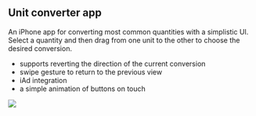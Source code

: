 ## Unit converter app

An iPhone app for converting most common quantities with a simplistic UI. Select a quantity and then drag from one unit to the other to choose the desired conversion.* supports reverting the direction of the current conversion* swipe gesture to return to the previous view* iAd integration* a simple animation of buttons on touch<img src=“http://daringfireball.net/graphics/logos/”>